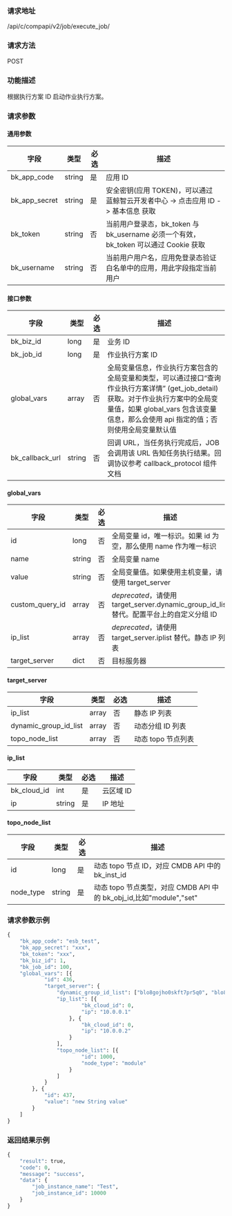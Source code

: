 
### 请求地址

/api/c/compapi/v2/job/execute_job/



### 请求方法

POST


### 功能描述

根据执行方案 ID 启动作业执行方案。

### 请求参数


#### 通用参数

| 字段 | 类型 | 必选 |  描述 |
|-----------|------------|--------|------------|
| bk_app_code  |  string    | 是 | 应用 ID     |
| bk_app_secret|  string    | 是 | 安全密钥(应用 TOKEN)，可以通过 蓝鲸智云开发者中心 -&gt; 点击应用 ID -&gt; 基本信息 获取 |
| bk_token     |  string    | 否 | 当前用户登录态，bk_token 与 bk_username 必须一个有效，bk_token 可以通过 Cookie 获取 |
| bk_username  |  string    | 否 | 当前用户用户名，应用免登录态验证白名单中的应用，用此字段指定当前用户 |

#### 接口参数

| 字段      |  类型      | 必选   |  描述      |
|-----------|------------|--------|------------|
| bk_biz_id   |  long       | 是     | 业务 ID |
| bk_job_id   |  long       | 是     | 作业执行方案 ID |
| global_vars |  array     | 否     | 全局变量信息，作业执行方案包含的全局变量和类型，可以通过接口“查询作业执行方案详情” (get_job_detail)获取。对于作业执行方案中的全局变量值，如果 global_vars 包含该变量信息，那么会使用 api 指定的值；否则使用全局变量默认值 |
| bk_callback_url |  string  | 否     | 回调 URL，当任务执行完成后，JOB 会调用该 URL 告知任务执行结果。回调协议参考 callback_protocol 组件文档 |

#### global_vars

| 字段      |  类型      | 必选   |  描述      |
|-----------|------------|--------|------------|
| id               |  long     | 否     | 全局变量 id，唯一标识。如果 id 为空，那么使用 name 作为唯一标识 |
| name             |  string   | 否     | 全局变量 name |
| value            |  string   | 否     | 全局变量值。如果使用主机变量，请使用 target_server |
| custom_query_id  |  array    | 否     | *deprecated*，请使用 target_server.dynamic_group_id_list 替代。配置平台上的自定义分组 ID |
| ip_list          |  array    | 否     | *deprecated*，请使用 target_server.iplist 替代。静态 IP 列表 |
| target_server    |  dict     | 否     | 目标服务器 |

#### target_server
| 字段      |  类型      | 必选   |  描述      |
|-----------|------------|--------|------------|
| ip_list               | array | 否     | 静态 IP 列表 |
| dynamic_group_id_list | array | 否     | 动态分组 ID 列表 |
| topo_node_list        | array | 否     | 动态 topo 节点列表 |

#### ip_list

| 字段      |  类型      | 必选   |  描述      |
|-----------|------------|--------|------------|
| bk_cloud_id |  int    | 是     | 云区域 ID |
| ip          |  string | 是     | IP 地址 |

#### topo_node_list
| 字段      |  类型      | 必选   |  描述      |
|-----------|------------|--------|------------|
| id               | long   | 是     | 动态 topo 节点 ID，对应 CMDB API 中的 bk_inst_id |
| node_type        | string | 是     | 动态 topo 节点类型，对应 CMDB API 中的 bk_obj_id,比如"module","set"|

### 请求参数示例

```python
{
    "bk_app_code": "esb_test",
    "bk_app_secret": "xxx",
    "bk_token": "xxx",
    "bk_biz_id": 1,
    "bk_job_id": 100,
    "global_vars": [{
            "id": 436,
            "target_server": {
                "dynamic_group_id_list": ["blo8gojho0skft7pr5q0", "blo8gojho0sabc7priuy"],
                "ip_list": [{
                        "bk_cloud_id": 0,
                        "ip": "10.0.0.1"
                    }, {
                        "bk_cloud_id": 0,
                        "ip": "10.0.0.2"
                    }
                ],
                "topo_node_list": [{
                        "id": 1000,
                        "node_type": "module"
                    }
                ]
            }
        }, {
            "id": 437,
            "value": "new String value"
        }
    ]
}
```

### 返回结果示例

```python
{
    "result": true,
    "code": 0,
    "message": "success",
    "data": {
        "job_instance_name": "Test",
        "job_instance_id": 10000
    }
}
```